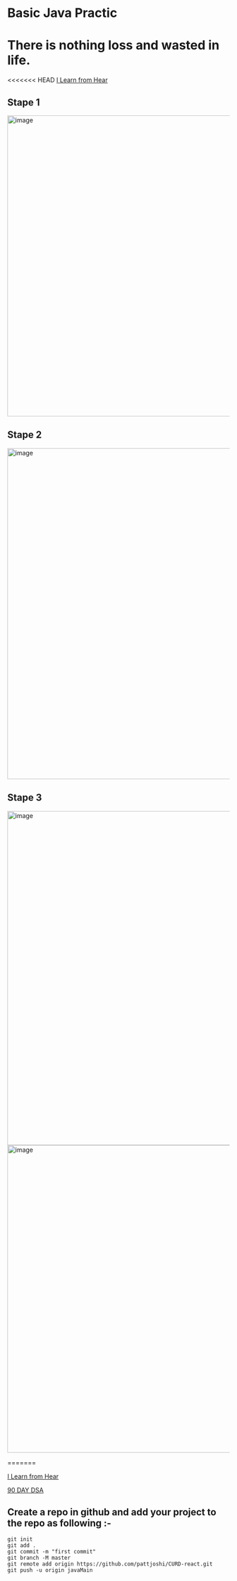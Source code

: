 # Basic Java Practic

# There is nothing loss and wasted in life.

<<<<<<< HEAD
[I Learn from Hear](https://www.programiz.com/java-programming/examples)

## Stape 1

<img width="681" alt="image" src="https://user-images.githubusercontent.com/78966839/191808974-467bd3bc-da30-40e0-a89d-325d4e5163d6.png">

## Stape 2

<img width="749" alt="image" src="https://user-images.githubusercontent.com/78966839/191775557-3ddf4d46-f23a-48e1-b097-2dae7f528986.png">

## Stape 3

<img width="756" alt="image" src="https://user-images.githubusercontent.com/78966839/191803818-ff6ae6fe-fdc3-4f91-a401-12df4ea342fd.png">

<img width="696" alt="image" src="https://user-images.githubusercontent.com/78966839/191804313-cdbf8baa-c142-474a-889e-ebd7269a2b9e.png">

=======

[I Learn from Hear](https://www.programiz.com/java-programming/examples)

[90 DAY DSA](https://whimsical.com/dsa-in-90-days-EmPkf5utoFGRMnRqJjM6YV)

## Create a repo in github and add your project to the repo as following :-

```
git init
git add .
git commit -m "first commit"
git branch -M master
git remote add origin https://github.com/pattjoshi/CURD-react.git
git push -u origin javaMain
```
